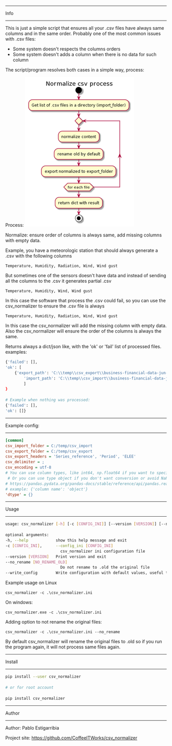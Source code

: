 ****
Info
****

This is just a simple script that ensures all your .csv files have always same columns and in the same order. Probably
one of the most common issues with .csv files: 

* Some system doesn't respects the columns orders
* Some system doesn't adds a column when there is no data for such column

The script/program resolves both cases in a simple way, process:

Process: 
![alt text](csv_normalizer_process.png "Diagram process")

Normalize: ensure order of columns is always same, add missing columns with empty data.

Example, you have a meteorologic station that should always generate a .csv with the following columns

    Temperature, Humidity, Radiation, Wind, Wind gust

But sometimes one of the sensors doesn't have data and instead of sending all the columns to the .csv it generates partial .csv

    Temperature, Humidity, Wind, Wind gust

In this case the software that process the .csv could fail, so you can use the csv_normalizer to ensure the .csv file is always

    Temperature, Humidity, Radiation, Wind, Wind gust

In this case the csv_normalizer will add the missing column with empty data.
Also the csv_normalizer will ensure the order of the columns is always the same.

Returns always a dict/json like, with the 'ok' or 'fail' list of processed files.
examples:

```sh
{'failed': [],
'ok': [
    {'export_path': 'C:\\temp\\csv_export\\business-financial-data-jun-2021-quarter.csv',
        'import_path': 'C:\\temp\\csv_import\\business-financial-data-jun-2021-quarter.csv'}
        ]
}

# Example when nothing was processed:
{'failed': [],
'ok': []}
```

***************
Example config:
***************

```ini
[common]
csv_import_folder = C:/temp/csv_import
csv_export_folder = C:/temp/csv_export
csv_export_headers = 'Series_reference', 'Period', 'ELEE'
csv_delimiter = ;
csv_encoding = utf-8
# You can use column types, like int64, np.float64 if you want to specify
 # Or you can use type object if you don't want conversion or avoid NaN errors
# https://pandas.pydata.org/pandas-docs/stable/reference/api/pandas.read_csv.html
# example: {'column name': 'object'}
'dtype' = {}
```

*****
Usage
*****

```sh
usage: csv_normalizer [-h] [-c [CONFIG_INI]] [--version [VERSION]] [--no_rename [NO_RENAME_OLD]] [--write_config]

optional arguments:
-h, --help            show this help message and exit
-c [CONFIG_INI],      --config_ini [CONFIG_INI]
                        csv_normalizer ini configuration file
--version [VERSION]   Print version and exit
--no_rename [NO_RENAME_OLD]
                        Do not rename to .old the original file
--write_config        Write configuration with default values, useful to get a config file to modify
```

Example usage on Linux

    csv_normalizer -c .\csv_normalizer.ini

On windows:

    csv_normalizer.exe -c .\csv_normalizer.ini

Adding option to not rename the original files:

    csv_normalizer -c .\csv_normalizer.ini --no_rename

By default csv_normalizer will rename the original files to .old so if you run the program again, it will not process same files again.

*******
Install
*******

```sh
pip install --user csv_normalizer

# or for root account

pip install csv_normalizer
```

******
Author
******

Author: Pablo Estigarribia <pablodav at gmail dot com>

Project site: https://github.com/CoffeeITWorks/csv_normalizer
